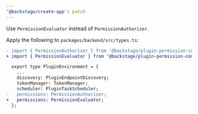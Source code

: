 ```yaml
---
'@backstage/create-app': patch
---
```


Use `PermissionEvaluator` instead of `PermissionAuthorizer`.

Apply the following to `packages/backend/src/types.ts`:

```diff
- import { PermissionAuthorizer } from '@backstage/plugin-permission-common';
+ import { PermissionEvaluator } from '@backstage/plugin-permission-common';

  export type PluginEnvironment = {
    ...
    discovery: PluginEndpointDiscovery;
    tokenManager: TokenManager;
    scheduler: PluginTaskScheduler;
-   permissions: PermissionAuthorizer;
+   permissions: PermissionEvaluator;
  };
```
